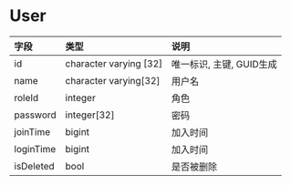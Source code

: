 # User

|字段|类型|说明|
|:--|:--|:--|
|id|character varying [32]|唯一标识, 主键, GUID生成|
|name|character varying[32]|用户名|
|roleId|integer|角色|
|password|integer[32]|密码|
|joinTime|bigint|加入时间|
|loginTime|bigint|加入时间|
|isDeleted|bool|是否被删除|
